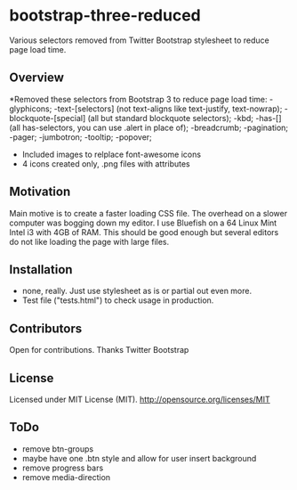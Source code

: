 # bootstrap-three-reduced
Various selectors removed from Twitter Bootstrap stylesheet to reduce page load time.
## Overview
*Removed these selectors from Bootstrap 3 to reduce page load time:
-glyphicons;
-text-[selectors] (not text-aligns like text-justify, text-nowrap);
-blockquote-[special] (all but standard blockquote selectors);
-kbd;
-has-[] (all has-selectors, you can use .alert in place of);
-breadcrumb;
-pagination;
-pager;
-jumbotron;
-tooltip;
-popover;
* Included images to relplace font-awesome icons
* 4 icons created only, .png files with attributes

## Motivation
Main motive is to create a faster loading CSS file. The overhead on a slower computer was bogging down my editor. I use Bluefish on a 64 Linux Mint Intel i3 with 4GB of RAM. This should be good enough but several editors do not like loading the page with large files.

## Installation
* none, really. Just use stylesheet as is or partial out even more.
* Test file ("tests.html") to check usage in production.

## Contributors
Open for contributions. 
Thanks Twitter Bootstrap 

## License
Licensed under MIT License (MIT). 
http://opensource.org/licenses/MIT

## ToDo
- remove btn-groups
- maybe have one .btn style and allow for user insert background
- remove progress bars
- remove media-direction

